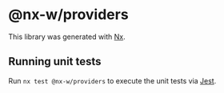 # @nx-w/providers

This library was generated with [Nx](https://nx.dev).

## Running unit tests

Run `nx test @nx-w/providers` to execute the unit tests via [Jest](https://jestjs.io).

